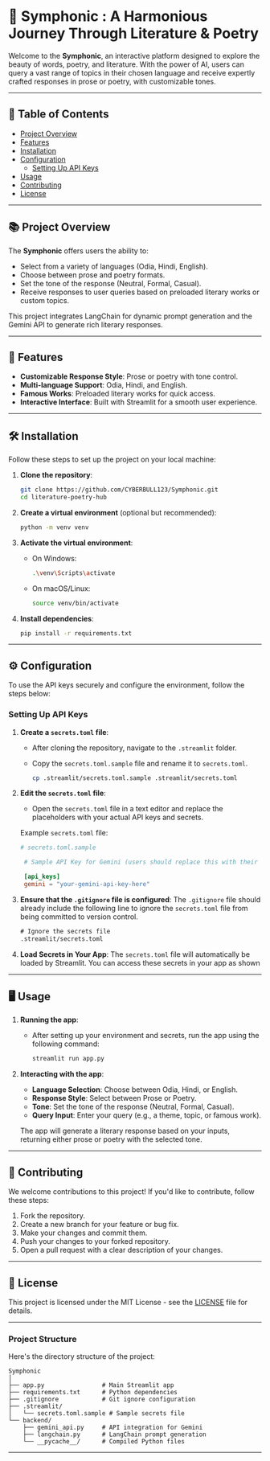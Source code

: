 

# 📖 **Symphonic** : A Harmonious Journey Through Literature & Poetry


Welcome to the **Symphonic**, an interactive platform designed to explore the beauty of words, poetry, and literature. With the power of AI, users can query a vast range of topics in their chosen language and receive expertly crafted responses in prose or poetry, with customizable tones.

---

## 🔧 **Table of Contents**
- [Project Overview](#project-overview)
- [Features](#features)
- [Installation](#installation)
- [Configuration](#configuration)
  - [Setting Up API Keys](#setting-up-api-keys)
- [Usage](#usage)
- [Contributing](#contributing)
- [License](#license)

---

## 📚 **Project Overview**

The **Symphonic** offers users the ability to:
- Select from a variety of languages (Odia, Hindi, English).
- Choose between prose and poetry formats.
- Set the tone of the response (Neutral, Formal, Casual).
- Receive responses to user queries based on preloaded literary works or custom topics.

This project integrates LangChain for dynamic prompt generation and the Gemini API to generate rich literary responses.

---

## 🚀 **Features**
- **Customizable Response Style**: Prose or poetry with tone control.
- **Multi-language Support**: Odia, Hindi, and English.
- **Famous Works**: Preloaded literary works for quick access.
- **Interactive Interface**: Built with Streamlit for a smooth user experience.

---

## 🛠 **Installation**

Follow these steps to set up the project on your local machine:

1. **Clone the repository**:
    ```bash
    git clone https://github.com/CYBERBULL123/Symphonic.git
    cd literature-poetry-hub
    ```

2. **Create a virtual environment** (optional but recommended):
    ```bash
    python -m venv venv
    ```

3. **Activate the virtual environment**:
    - On Windows:
      ```bash
      .\venv\Scripts\activate
      ```
    - On macOS/Linux:
      ```bash
      source venv/bin/activate
      ```

4. **Install dependencies**:
    ```bash
    pip install -r requirements.txt
    ```

---

## ⚙️ **Configuration**

To use the API keys securely and configure the environment, follow the steps below:

### **Setting Up API Keys**

1. **Create a `secrets.toml` file**:
   - After cloning the repository, navigate to the `.streamlit` folder.
   - Copy the `secrets.toml.sample` file and rename it to `secrets.toml`.

     ```bash
     cp .streamlit/secrets.toml.sample .streamlit/secrets.toml
     ```

2. **Edit the `secrets.toml` file**:
   - Open the `secrets.toml` file in a text editor and replace the placeholders with your actual API keys and secrets.
   
   Example `secrets.toml` file:

   ```toml
   # secrets.toml.sample

    # Sample API Key for Gemini (users should replace this with their actual API key)

    [api_keys]
    gemini = "your-gemini-api-key-here"


   ```

3. **Ensure that the `.gitignore` file is configured**:
   The `.gitignore` file should already include the following line to ignore the `secrets.toml` file from being committed to version control.

   ```txt
   # Ignore the secrets file
   .streamlit/secrets.toml
   ```

4. **Load Secrets in Your App**:
   The `secrets.toml` file will automatically be loaded by Streamlit. You can access these secrets in your app as shown 

---

## 🖥 **Usage**

1. **Running the app**:
    - After setting up your environment and secrets, run the app using the following command:
      ```bash
      streamlit run app.py
      ```

2. **Interacting with the app**:
    - **Language Selection**: Choose between Odia, Hindi, or English.
    - **Response Style**: Select between Prose or Poetry.
    - **Tone**: Set the tone of the response (Neutral, Formal, Casual).
    - **Query Input**: Enter your query (e.g., a theme, topic, or famous work).

    The app will generate a literary response based on your inputs, returning either prose or poetry with the selected tone.

---

## 🤝 **Contributing**

We welcome contributions to this project! If you'd like to contribute, follow these steps:

1. Fork the repository.
2. Create a new branch for your feature or bug fix.
3. Make your changes and commit them.
4. Push your changes to your forked repository.
5. Open a pull request with a clear description of your changes.

---

## 📄 **License**

This project is licensed under the MIT License - see the [LICENSE](LICENSE) file for details.

---

### **Project Structure**

Here's the directory structure of the project:

```plaintext
Symphonic
│
├── app.py                # Main Streamlit app
├── requirements.txt      # Python dependencies
├── .gitignore            # Git ignore configuration
├── .streamlit/
│   └── secrets.toml.sample # Sample secrets file
└── backend/
    ├── gemini_api.py     # API integration for Gemini
    ├── langchain.py      # LangChain prompt generation
    └── __pycache__/      # Compiled Python files
```

---

